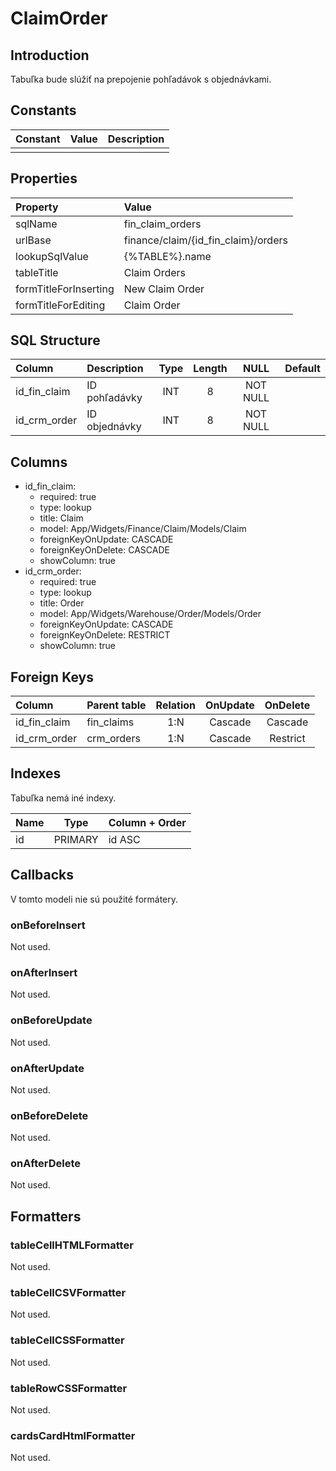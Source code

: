# ClaimOrder

## Introduction

Tabuľka bude slúžiť na prepojenie pohľadávok s objednávkami.

## Constants

| Constant | Value | Description |
| -------- | ----- | ----------- |
|          |       |             |

## Properties

| Property              | Value                               |
| :-------------------- | :---------------------------------- |
| sqlName               | fin_claim_orders                    |
| urlBase               | finance/claim/{id_fin_claim}/orders |
| lookupSqlValue        | {%TABLE%}.name                      |
| tableTitle            | Claim Orders                        |
| formTitleForInserting | New Claim Order                     |
| formTitleForEditing   | Claim Order                         |

## SQL Structure

| Column       | Description   | Type | Length | NULL     | Default |
| :----------- | :------------ | :--: | :----: | :------: | ------- |
| id_fin_claim | ID pohľadávky | INT  | 8      | NOT NULL |         |
| id_crm_order | ID objednávky | INT  | 8      | NOT NULL |         |

## Columns

* id_fin_claim:
    * required: true
    * type: lookup
    * title: Claim
    * model: App/Widgets/Finance/Claim/Models/Claim
    * foreignKeyOnUpdate: CASCADE
    * foreignKeyOnDelete: CASCADE
    * showColumn: true
* id_crm_order:
    * required: true
    * type: lookup
    * title: Order
    * model: App/Widgets/Warehouse/Order/Models/Order
    * foreignKeyOnUpdate: CASCADE
    * foreignKeyOnDelete: RESTRICT
    * showColumn: true

## Foreign Keys

| Column       | Parent table | Relation | OnUpdate | OnDelete |
| :----------- | :----------- | :------: | :------: | :------: |
| id_fin_claim | fin_claims   | 1:N      | Cascade  | Cascade  |
| id_crm_order | crm_orders   | 1:N      | Cascade  | Restrict |


## Indexes

Tabuľka nemá iné indexy.

| Name | Type    | Column + Order |
| ---- | ------- | -------------- |
| id   | PRIMARY | id ASC         |

## Callbacks

V tomto modeli nie sú použité formátery.

### onBeforeInsert

Not used.

### onAfterInsert

Not used.

### onBeforeUpdate

Not used.

### onAfterUpdate

Not used.

### onBeforeDelete

Not used.

### onAfterDelete

Not used.

## Formatters

### tableCellHTMLFormatter

Not used.

### tableCellCSVFormatter

Not used.

### tableCellCSSFormatter

Not used.

### tableRowCSSFormatter

Not used.

### cardsCardHtmlFormatter

Not used.
